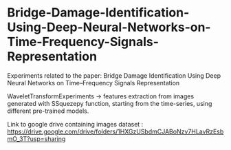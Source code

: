 # Bridge-Damage-Identification-Using-Deep-Neural-Networks-on-Time-Frequency-Signals-Representation
Experiments related to the paper: Bridge Damage Identification Using Deep Neural Networks on Time–Frequency Signals Representation

WaveletTransformExperiments -> features extraction from images generated with SSquezepy function, starting from the time-series, using different pre-trained models. 


Link to google drive containing images dataset : https://drive.google.com/drive/folders/1HXGzUSbdmCJABoNzv7HLavRzEsbmO_3T?usp=sharing
